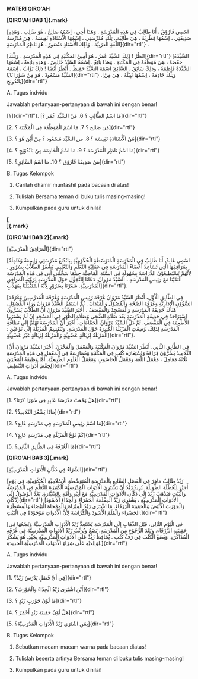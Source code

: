 **MATERI QIRO'AH**

**[QIRO'AH BAB 1]{.mark}**

[اسْمِي فَارُوْقٌ ، أَنَا طَالِبٌ فِي هَذِهِ الْمَدْرَسَةِ . وَهَذَا أَخِي ، اِسْمُهُ صَالِحٌ ، هُوَ طَالِب .
وَهَذِهِ صَدِيقَتِي ، اِسْمُهَا فِطْرِيَةُ ، هِيَ طَالِبَة . تِلْكَ مُدَرِّسَتِي ، اِسْمُهَا الْأُسْتَاذَةِ نَفِيسَةُ
، هِيَ مُدَرِّسَةُ اللُّغَةِ الْعَرَبِيَّة . وَذَلِكَ الْأُسْتَاذِ مَنْصُورٌ ، هُوَ نَاظِرُ
الْمَدْرَسَةِ]{dir="rtl"} .

[انْظُرْ ! ذَلِكَ السَّيِّدُ عُمَرُ ، هُوَ أَمِينُ المَكْتَبَةِ فِي هَذِهِ الْمَدْرَسَةِ .
وَتِلْكَ]{dir="rtl"} [السَّيِّدَةُ حَفْصَةُ ، هِيَ مُوَظَّفَةٌ فِي الْمَكْتَبَةِ . وَهَذَا بَائِعٌ ، اِسْمُهُ
السَّيِّدُ خَالِصٌ . وَهَذِهِ بَائِعَةٌ ، اِسْمُهَا السَّيِّدَةُ فَاطِمَةُ ، وذَلِكَ سَائِقُ ، السَّائِقُ اسْمُهُ
السَّيِّدُ حَفِيظٌ . أَنْظُرْ أَيْضًا ! ذَلِكَ بَوَّابٌ ، اِسْمُهُ السَّيِّدُ مَسْعُودٌ ، هُوَ مِنْ سُوْرَا
بَايَا]{dir="rtl"} .[وَتِلْكَ خَادِمَةٌ ، اِسْمُهَا نَبِيْلَةُ ، هِيَ مِنْ بَانْدُونج]{dir="rtl"}

A.  Tugas indvidu

Jawablah pertanyaan-pertanyaan di bawah ini dengan benar!

[۱]{dir="rtl"}. [مَا اسْمُ الطَّالِبِ ؟ 6. مَنْ السَّيِّد عُمَر ؟]{dir="rtl"}

[2. مَن صَالِح ؟ 7. مَا اسْمُ الْمُوَظَّفَة فِي الْمَكْتَبَة ؟]{dir="rtl"}

[3. مَنْ الْأَسْتَاذَةِ نَفِيسَة ؟ 8. من السَّيِّد مَسْعُود ؟ مِنْ أَيْنَ هُوَ ؟]{dir="rtl"}

[4. مَا اسْمُ نَاظِرِ الْمَدْرَسَة ؟ 9. مَا اسْمُ الْخَادِمَة مِنْ بَانْدُوْنِجِ ؟]{dir="rtl"}

[5. مَنْ صَدِيقَةُ فَارُوْق ؟ 10. مَا اسْمُ السَّائِقِ؟]{dir="rtl"}

B.  Tugas Kelompok

<!-- -->

1.  Carilah dhamir munfashil pada bacaan di atas!

2.  Tulislah Bersama teman di buku tulis masing-masing!

3.  Kumpulkan pada guru untuk dinilai!

**[  
]{.mark}**

**[QIRO'AH BAB 2]{.mark}**

[الْمَرَافِقُ الْمَدْرَسِيَّةِ]{dir="rtl"}

[اسْمِي عَابِدٌ، أَنَا طَالِبٌ فِي الْمَدْرَسَةِ الْمُتَوَسّطَةِ الْحُكُوْمِيَّةِ بِبَانْدُنغْ مَدْرَسَتِي وَاسِعَةٌ
وَكَامِلَةٌ بِمَرَافِقِهَا الَّتِي تُسَاعِدُ أَعْضَاءُ الْمَدْرَسَةِ فِي عَمَلِيَّةِ التَّعَلُّمِ وَالتَّعْلِيمِ. يَشْعُرُ
الطُّلاَّبُ بِسُرُورٍ . لِأَنَّهُمْ يَسْتَطِيعُوْنَ الدِّرَاسَةَ بِسُهُولَةٍ فِي السَّنَةِ الْمَاضِيَّةِ حِينَمَا
سَجَّلَنِي أَبِي فِي هَذِهِ الْمَدْرَسَةِ الْتَقَيْنَا مَعَ رَئِيسِ الْمَدْرَسَةِ ، السَّيِّدُ مَرْوَانُ. دَعَانَا
لِلتَّجَوُّلِ حَوْلَ الْمَدْرَسَةِ لِرُؤْيَةِ الْمَرَافِقِ الْمَدْرَسِيَّةِ. شَعَرْنَا بِسُرُوْرٍ لِأَنَّهُ اسْتَقْبَلْنَا
بِمُهَذَّبٍ]{dir="rtl"}.

[فِي الطَّابِقِ الْأَوَّلِ، أَنْظَرَ السَّيِّدُ مَرْوَانُ غُرْفَةَ رَئِيسِ الْمَدْرَسَةِ وَغُرْفَةَ الْمُدَرِّسِينَ
وَغُرْفَةَ السُّؤُوْنِ الْإِدَارِيَّةِ وَغُرْفَةَ الصِّحَّةِ وَالْفُصُوْلَ وَالْمَيْدَانَ . ثُمَّ اسْتَمَرَّ السَّيِّدُ
مَرْوَانُ وَرَاءَ الْفُصُوْلِ، هُنَاكَ حَدِيقَةُ الْمَدْرَسَةِ وَالْمَسْجِدُ وَالْمَقْصَفُ . أَخْبَرَ السَّيِّدُ مَرْوَانُ
أَنَّ الطُّلاَّبُ يَسُرُّونَ اِسْتِرَاحَةً فِي حَدِيقَةِ الْمَدْرَسَةِ بَعْدَ صَلَاةِ الضُّحَى وَصَلَاةِ الظُّهْرِ فِي
الْمَسْجِدِ إِنْ لَمْ يَشْتَرُوا الأَطْعِمَةَ فِي الْمَقْصَفِ. ثُمَّ دَلَّ السَّيِّدُ مَرْوَانُ الْحَمَّامَاتِ. أَخْبَرَ
أَنَّ الْمَدْرَسَةَ تَهْتَمُّ إِلَى نَظَافَةِ الْمَدْرَسَةِ لِذلِكَ، وُضِعَتِ الْمَزْبَلَةُ الْكَثِيرَةُ حَوْلَ
الْمَدْرَسَةِ. وَتَنْقَسِمُ الْمَزْيَلَةُ إِلَى نَوْعَيْنِ : الْمَرْبَلَةُ لِزَبَالَةٍ عُضْوِيَّةٍ وَالْمَزْبَلَةُ لِزَبَالَةٍ
غَيْرُ عُضْوِيَّةٍ]{dir="rtl"}.

[فِي الطَّابِقِ الثَّانِي، أَنْظَرَ السَّيِّدُ مَرْوَانُ الْمَكْتَبَةَ وَالْمَعْمَلَ وَالْمَخْزَنَ. أَخْبَرَ السَّيِّدُ
مَرْوَانُ أَنَّ التَّلَامِيذَ يَسُرُّوْنَ قِرَاءَةً وَاسْتِعَارَةَ كُتُبِ فِي الْمَكْتَبَةِ وَمُمَارَسَةً فِي الْمَعْمَلِ
فِي هَذِهِ الْمَدْرَسَةِ ثَلَاثَةُ مَعَامِلَ ، مَعْمَلُ اللُّغَةِ ومَعْمَلُ الْحَاسُوبِ وَمَعْمَلُ الْعُلُومِ
الطَّبِيعِيَّةِ. أَمَّا وَظِيفَةُ الْمَخْزَنِ لِحِفْظِ أَدَوَاتِ التَّنْظِيفِ]{dir="rtl"}

A.  Tugas indvidu

Jawablah pertanyaan-pertanyaan di bawah ini dengan benar!

[1. هَلْ وَقَعَتْ مَدْرَسَةُ عَابِدٍ فِي سُوْرَا كَرْتَا؟]{dir="rtl"}

[2. مَاذَا يَشْعُرُ التَّلَامِيذُ؟]{dir="rtl"}

[3. مَا اسْمُ رَئِيسِ الْمَدْرَسَةِ فِي مَدْرَسَةِ عَابِدٍ؟]{dir="rtl"}

[4. كَمْ نَوْعُ الْمَزْيَلَةِ فِي مَدْرَسَةِ عَابِدٍ؟]{dir="rtl"}

[5. مَا الْغُرْفَةُ فِي الطَّابِقِ الثَّانِي؟]{dir="rtl"}

**[QIRO'AH BAB 3]{.mark}**

[الشَّرَاءُ فِي دُكَّانِ الْأَدَوَاتِ الْمَدْرَسِيَّةِ]{dir="rtl"}

[زَيْدٌ طَالِبٌ مَاهِرٌ فِي الْفَصْلِ السَّابِعِ بِالْمَدْرَسَةِ الْمُتَوَسِّطَةِ الْإِسْلَامِيَّةِ الْحُكُوْمِيَّةِ. فِي
يَوْمٍ أَخِيْرٍ لِلْعُطْلَةِ الطَّوِيلَةِ. يُرِيدُ زَيْدٌ أَنْ يَشْتَرِيَ الْأَدَوَاتِ الْمَدْرَسِيَّةَ الْكَثِيرَةَ
لِلتَّعَلُّمِ فِي الْمَدْرَسَةِ وَالْبَيْتِ فَيَذْهَبُ زَيْدٌ إِلَى دُكَّانِ الْأَدَوَاتِ الْمَدْرَسِيَّةِ مَعَ أَبِيْهِ
وَأُمِّهِ بِالسَّيَّارَةِ. بَعْدَ الْوُصُولُ إِلَى دُكَّانِ]{dir="rtl"} [الأَدَوَاتِ الْمَدْرَسِيَّةِ ، يَشْتَرِي
زَيْدٌ الْمِقْلَمَةَ الْحَمْرَاءَ وَالْحِذَاءَ الْأَسْوَدَ وَالْجَوْرَبَ الْأَبْيَضَ وَالْحَقِيبَةَ الْزَرْقَاءَ. مَا
اشْتَرَى زَيْدٌ الْمِبْرَاةَ وَالْمِمْحَاةَ الْبَيْضَاءَ وَالْمِسْطَرَةَ الخَضْرَاءَ وَالْقَلَمَ الْأَسْوَدَ
وَالْكُرَّاسَةَ لِأَنَّ الْأَدَوَاتِ مَوْجُوْدَةٌ فِي الْبَيْتِ.]{dir="rtl"}

[في الْيَوْمِ التَّالِي، قَبْلَ الذَّهَابِ إِلَى الْمَدْرَسَةِ يَسْتَعِدُّ زَيْدٌ الْأَدَوَاتِ الْمَدْرَسِيَّةَ
وَيَضَعُهَا فِي حَقِيبَتِهِ الزَّرْقَاءِ. وَبَعْدَ الرُّجُوْعِ مِنَ الْمَدْرَسَةِ، يَضَعُ وَيُرَتِّبُ زَيْدُ الْأَدَوَاتِ
الْمَدْرَسِيَّةَ فِي غُرْفَةِ الْمُذَاكَرَةِ. وَيَضَعُ الْكُتُبَ فِي رَفِّ كُتُب . يُحَافِظُ زَيْدٌ عَلَى الْأَدَوَاتِ
الْمَدْرَسِيَّةِ بِجَيِّدٍ. هُوَ يَشْكُرُ لِوَالِدَيْهِ عَلَى شِرَاءِ الْأَدَوَاتِ الْمَدْرَسِيَّةِ
الْجَدِيدَةِ.]{dir="rtl"}

A.  Tugas indvidu

Jawablah pertanyaan-pertanyaan di bawah ini dengan benar!

[1. فِي أَيِّ فَصْلٍ يَدْرُسُ زَيْدٌ؟]{dir="rtl"}

[2. أَيْنَ اشْتَرَى زَيْدُ الْحِذَاءَ وَالْجَوْرَبَ؟]{dir="rtl"}

[3. مَا لَوْنُ جَوْرَبِ زَيْدٍ ؟]{dir="rtl"}

[4. هَلْ لَوْنُ حَقِيبَةِ زَيْدٍ أَحْمَرُ ؟]{dir="rtl"}

[5. بِمَنِ اشْتَرَى زَيْدٌ الْأَدَوَاتِ الْمَدْرَسِيَّةَ؟]{dir="rtl"}

B.  Tugas Kelompok

<!-- -->

1.  Sebutkan macam-macam warna pada bacaan diatas!

2.  Tulislah beserta artinya Bersama teman di buku tulis masing-masing!

3.  Kumpulkan pada guru untuk dinilai!
